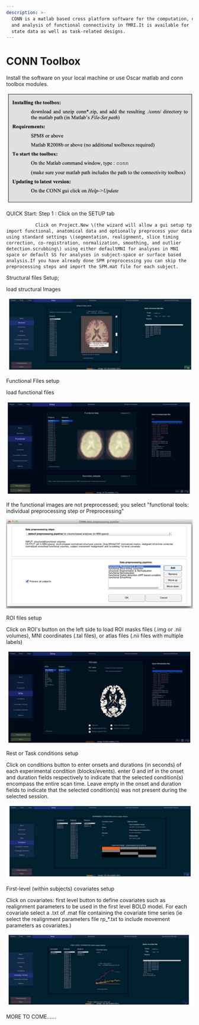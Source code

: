 ```yaml
---
description: >-
  CONN is a matlab based cross platform software for the computation, display
  and analysis of functional connectivity in fMRI.It is available for  restng
  state data as well as task-related designs.
---
```


# CONN Toolbox

Install the software on your local machine or use Oscar matlab and conn toolbox modules.

![](.gitbook/assets/screen-shot-2020-09-14-at-4.28.01-pm.png)

 QUICK Start: Step 1 : Click on the SETUP tab

               Click on Project.New \(the wizard will allow a gui setup tp import functional, anatomical data and optionally preprocess your data using standard settings \(segmentation, realignment, slice timing correction, co-registration, normalization, smoothing, and outlier detection.scrubbing\) using either defaultMNI for analyses in MNI space or default SS for analyses in subject-space or surface based analysis.If you have already done SPM preprocessing you can skip the preprocessing steps and import the SPM.mat file for each subject.

Structural files Setup;

load structural Images

![](.gitbook/assets/screen-shot-2020-09-14-at-5.45.21-pm.png)

Functional Files setup

load functional files

![](.gitbook/assets/screen-shot-2020-09-14-at-5.48.28-pm.png)

If the functional images are not preprocessed; you select "functional tools: individual preprocessing step or Preprocessing"

![](.gitbook/assets/screen-shot-2020-09-14-at-5.53.24-pm.png)

ROI files setup

Click on ROI's button on the left side to load ROI masks files  \(.img or .nii volumes\), MNI coordinates \(.tal files\), or atlas files \(.nii files with multiple labels\)

![](.gitbook/assets/screen-shot-2020-09-14-at-5.57.26-pm.png)

Rest or Task conditions setup

Click on conditions button to enter onsets and durations \(in seconds\) of each experimental condition \(blocks/events\). enter 0 and inf in the onset and duration fields respectively to indicate that the selected condition\(s\) encompass the entire scan time. Leave empty in the onset and duration fields to indicate that the selected condition\(s\) was not present during the selected session.

![](.gitbook/assets/screen-shot-2020-09-14-at-6.07.36-pm.png)

First-level \(within subjects\) covariates setup

Click on covariates: first level button to define covariates such as realignment parameters to be used in the first level BOLD model. For each covariate select a .txt of .mat file containing the covariate time series \(ie select the realignment parameters file rp\_\*.txt to include movement parameters as covariates.\)

![](.gitbook/assets/screen-shot-2020-09-14-at-6.11.56-pm.png)

MORE TO COME......


